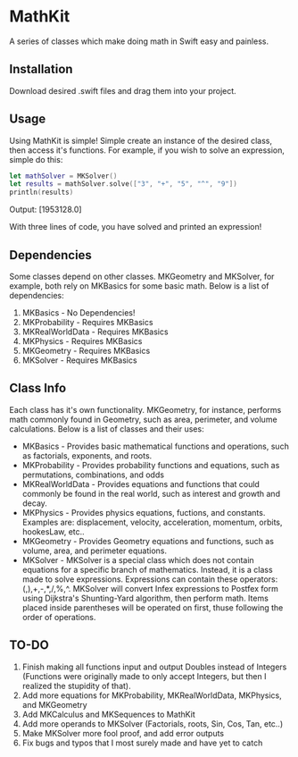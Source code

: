 # MathKit
A series of classes which make doing math in Swift easy and painless.

## Installation
Download desired .swift files and drag them into your project.

## Usage
Using MathKit is simple! Simple create an instance of the desired class, then access it's functions. For example, if you wish to solve an expression, simple do this:
```Swift
let mathSolver = MKSolver()
let results = mathSolver.solve(["3", "+", "5", "^", "9"])
println(results)
```
Output:
[1953128.0]

With three lines of code, you have solved and printed an expression!

## Dependencies
Some classes depend on other classes. MKGeometry and MKSolver, for example, both rely on MKBasics for some basic math. Below is a list of dependencies:
1. MKBasics - No Dependencies!
2. MKProbability - Requires MKBasics
3. MKRealWorldData - Requires MKBasics
4. MKPhysics - Requires MKBasics
5. MKGeometry - Requires MKBasics
6. MKSolver - Requires MKBasics

## Class Info
Each class has it's own functionality. MKGeometry, for instance, performs math commonly found in Geometry, such as area, perimeter, and volume calculations. Below is a list of classes and their uses:
* MKBasics - Provides basic mathematical functions and operations, such as factorials, exponents, and roots.
* MKProbability - Provides probability functions and equations, such as permutations, combinations, and odds
* MKRealWorldData - Provides equations and functions that could commonly be found in the real world, such as interest and growth and decay.
* MKPhysics - Provides physics equations, fuctions, and constants. Examples are: displacement, velocity, acceleration, momentum, orbits, hookesLaw, etc..
* MKGeometry - Provides Geometry equations and functions, such as volume, area, and perimeter equations.
* MKSolver - MKSolver is a special class which does not contain equations for a specific branch of mathematics. Instead, it is a class made to solve expressions. Expressions can contain these operators: (,),+,-,*,/,%,^. MKSolver will convert Infex expressions to Postfex form using Dijkstra's Shunting-Yard algorithm, then perform math. Items placed inside parentheses will be operated on first, thuse following the order of operations. 

## TO-DO
1. Finish making all functions input and output Doubles instead of Integers (Functions were originally made to only accept Integers, but then I realized the stupidity of that).
2. Add more equations for MKProbability, MKRealWorldData, MKPhysics, and MKGeometry
3. Add MKCalculus and MKSequences to MathKit
4. Add more operands to MKSolver (Factorials, roots, Sin, Cos, Tan, etc..)
5. Make MKSolver more fool proof, and add error outputs
6. Fix bugs and typos that I most surely made and have yet to catch
